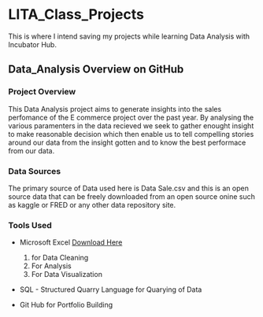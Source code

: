 # LITA_Class_Projects
This is where I intend saving my projects while learning Data Analysis with Incubator Hub. 
## Data_Analysis Overview on GitHub

### Project Overview
This Data Analysis project aims to generate insights into the sales perfomance of the E commerce project over the past year. By analysing the various paramenters in the data recieved we seek to gather enought insight to make reasonable decision which then enable us to tell compelling stories around our data from the insight gotten and to know the best performace from our data. 

### Data Sources 
The primary source of Data used here is Data Sale.csv and this is an open source data that can be freely downloaded from an open source onine such as kaggle or FRED or any other data repository site. 

### Tools Used
- Microsoft Excel [Download Here](https://www.microsoft.com)
  1. for Data Cleaning
  2. For Analysis
  3. For Data Visualization
     
- SQL  -  Structured Quarry Language for Quarying of Data
- Git Hub for Portfolio Building
